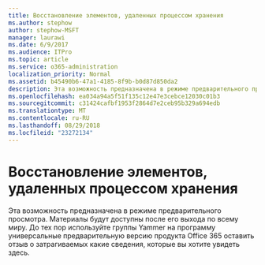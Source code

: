 ```yaml
---
title: Восстановление элементов, удаленных процессом хранения
ms.author: stephow
author: stephow-MSFT
manager: laurawi
ms.date: 6/9/2017
ms.audience: ITPro
ms.topic: article
ms.service: o365-administration
localization_priority: Normal
ms.assetid: b45490b6-47a1-4185-8f9b-b0d87d850da2
description: Эта возможность предназначена в режиме предварительного просмотра. Материалы будут доступны после его выхода по всему миру. До тех пор используйте группы Yammer на программу универсальные предварительную версию продукта Office 365 оставить отзыв о затрагиваемых какие сведения, которые вы хотите увидеть здесь.
ms.openlocfilehash: ea034a94a5f51f135c12e47e3cebce12030c01b3
ms.sourcegitcommit: c31424cafbf1953f2864d7e2ceb95b329a694edb
ms.translationtype: MT
ms.contentlocale: ru-RU
ms.lasthandoff: 08/29/2018
ms.locfileid: "23272134"
---
```

# <a name="recover-items-deleted-by-the-retention-process"></a>Восстановление элементов, удаленных процессом хранения

Эта возможность предназначена в режиме предварительного просмотра. Материалы будут доступны после его выхода по всему миру. До тех пор используйте группы Yammer на программу универсальные предварительную версию продукта Office 365 оставить отзыв о затрагиваемых какие сведения, которые вы хотите увидеть здесь.
  

